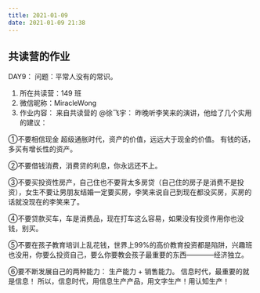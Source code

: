 ```yaml
---
title: 2021-01-09
date: 2021-01-09 21:38
---
```


## 共读营的作业  
DAY9：
问题：平常人没有的常识。

1. 所在共读营：149 班
2. 微信昵称：MiracleWong
3. 作业内容： 
来自共读营的 @徐飞宇：
昨晚听李笑来的演讲，他给了几个实用的建议：

①不要相信现金
超级通胀时代，资产的价值，远远大于现金的价值。
有钱的话，多买有增长性的资产。

②不要借钱消费，消费贷的利息，你永远还不上。

③不要买投资性房产，自己住也不要背太多房贷（自己住的房子是消费不是投资），女生不要让男朋友结婚一定要买房，李笑来说自己到现在都没买房，买房的话就没现在的李笑来了。

④不要贷款买车，车是消费品，现在打车这么容易，如果没有投资作用你也没钱，别买。

⑤不要在孩子教育培训上乱花钱，世界上99%的高价教育投资都是陷阱，兴趣班也没用，你要么投资自己，要么你要教会孩子最重要的东西————经济独立。

⑥要不断发展自己的两种能力：
生产能力 + 销售能力。
信息时代，最重要的就是信息！
所以，信息时代，用信息生产产品，用文字生产！用认知生产！